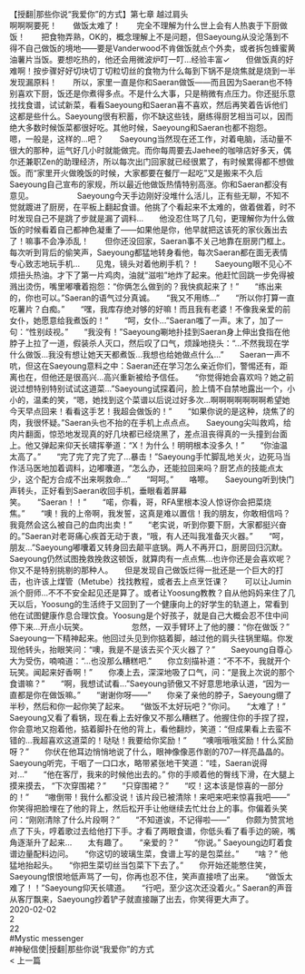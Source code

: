 <br/>
【授翻|那些你说“我爱你”的方式】第七章 越过肩头<br/>
啊啊啊要死！　　做饭太难了！　　完全不理解为什么世上会有人热衷于下厨做饭！　　把食物弄熟，OK的，概念理解上不是问题，但Saeyoung从没沦落到不得不自己做饭的境地——要是Vanderwood不肯做饭就点个外卖，或者拆包蜂蜜黄油薯片当饭。要想吃热的，他还会用微波炉叮一叮...经验丰富✓　　但做饭真的好难啊！按步骤好好切块切丁切粒切丝的食物为什么每到下锅不是烧焦就是烧到一半发现漏原料！　　所以，家里一直是你和Saeran做饭——而且因为Saeran也不特别喜欢下厨，饭还是你煮得多点。不是什么大事，只是稍微有点压力。你还挺乐意找找食谱，试试新菜，看看Saeyoung和Saeran喜不喜欢，然后再笑着告诉他们这都是些什么。Saeyoung很有积蓄，你不缺这些钱，磨练得厨艺相当可以，因而绝大多数时候饭菜都很好吃。其他时候，Saeyoung和Saeran也都不抱怨。　　嗯，一般是，这样的...吧？　　Saeyoung当然现在还工作，对着电脑，活动量不很大的那种，运气好几小时就能做完。而你每周要去Jaehee的咖啡店好多天，偶尔还兼职Zen的助理经济，所以每次出门回家就已经很累了，有时候累得都不想做饭。而“家里开火做晚饭的时候，大家都要在餐厅一起吃”又是搬来不久后Saeyoung自己宣布的家规，所以最近他做饭热情特别高涨。你和Saeran都没有意见。　　　　　　Saeyoung今天手边刚好没堆什么活儿，正有些无聊，不知不觉就踱进了厨房，在平板上翻起食谱。他挑了个看起来不太难的，做着做着，时不时发现自己不是跳了步就是漏了调料...　　他没忍住骂了几句，更理解你为什么做饭的时候看着自己都神色凝重了——如果他是你，他早就把这该死的家伙轰出去了！嘛事不会净添乱！　　但你还没回家，Saeran事不关己地靠在厨房门框上。每次听到背后的偷笑声，Saeyoung都猛地转身看他，每次Saeran都在面无表情专心致志地玩手机...　　见鬼，镜头对着他刷手机？！　　Saeyoung眼不见心不烦扭头热油。才下了第一片鸡肉，油就“滋啦”地炸了起来。他赶忙回跳一步免得被溅出烫伤，嘴里嘟囔着抱怨：“你俩怎么做到的？我快疯起来了！”　　“练出来的，你也可以。”Saeran的语气过分真诚。　　“我又不用练...”　　“所以你打算一直吃薯片？白痴。”　　“嘿，我库存绝对够的好嘛！而且我有老婆！不像我亲爱的前女仆，她愿意给我煮饭的！”　　“呵，女仆...”Saeran嗤了一声。末了，加了一句：“性别歧视。”　　“我没有！”Saeyoung唰地扑挂到Saeran身上伸出食指在他脖子上拉了一道，假装杀人灭口，然后叹了口气，烦躁地挠头：“...不然我现在学什么做饭...我没有想让她天天都煮饭...我想也给她做点什么...”　　Saeran一声不吭，但这在Saeyoung意料之中：Saeran还在学习怎么亲近你们，警惕还有，距离也在，但他还是很高兴...高兴重新被给予信任。　　“你觉得她会喜欢吗？她之前说过想特别特别试试这道菜...”Saeyoung试探着问，脸上情不自禁地露出一个，小小的，温柔的笑，“嗯，她找到这个菜谱以后说过好多次...啊啊啊啊啊啊啊希望她今天早点回来！看看这手艺！我超会做饭的！”　　“如果你说的是这种，烧焦了的肉，我很怀疑。”Saeran头也不抬的在手机上点点点。　　Saeyoung尖叫救鸡，给肉片翻面，惊恐地发现真的好几块都已经烧黑了，差点沮丧得真的一头撞到台面上。他又弹起来仰天长啸挥拳道：“X！为什么！明明根本没多久！”　　“你油温太高了。”　　“完了完了完了完了...暴击！”Saeyoung手忙脚乱地关火，边死马当作活马医地加着调料，边嘟囔道，“怎么办，还能拉回来吗？厨艺点的技能点太少，这个配方合成不出来啊救命...”　　“呵呵。”　　咯嚓。　　Saeyoung听到快门声转头，正好看到Saeran收回手机，垂眼看着屏幕笑。　　“Saeran！！”　　“喏，你看，哥，RFA里根本没人惊讶你会把菜烧焦。”　　“噢！我的上帝啊，我发誓，这真是难以置信！我的朋友，你敢相信吗？我竟然会这么被自己的血肉出卖！”　　“老实说，听到你要下厨，大家都挺兴奋的。”Saeran对老哥痛心疾首无动于衷，“哦，有人还叫我准备灭火器。”　　“呵，朋友...”Saeyoung嘟囔着又转身回去颠平底锅。两人不再开口，厨房回归沉默。Saeyoung仍然试图挽救挽救这顿饭，就算肉有一点点焦...也许你还是会喜欢呢？你又不是特别挑剔的那种人。　　但是发现自己做饭烂得一批还是一个巨大的打击，也许该上煤管（Metube）找找教程，或者去上点烹饪课？　　可以让Jumin派个厨师...不不不安全起见还是算了。或者让Yoosung教教？自从他妈妈来住了几天以后，Yoosung的生活终于又回到了一个健康向上的好学生的轨道上，常看到他在试图健康作息合理饮食。Yoosung是个好孩子，就是自己大概会忍不住中间停下来...开点小玩笑。　　　　　　忽然，一双手臂环上了他的腰：“你在做饭？”　　Saeyoung一下精神起来。他回过头见到你掂着脚，越过他的肩头往锅里瞄。你发现他转头，抬眼笑问：“噢，我是不是该去买个灭火器了？”　　Saeyoung自尊心大为受伤，喃喃道：“...也没那么糟糕吧.”　　你立刻描补道：“不不不，我就开个玩笑。闻起来好香啊！”　　你凑上去，深深地吸了口气，问：“是我上次说的那个食谱嘛？”　　“啊，我想试试看...”Saeyoung骄傲又不好意思地承认道，“因为一直都是你在做饭嘛。”　　“谢谢你呀——”　　你亲了亲他的脖子，Saeyoung绷了半秒，然后和你一起你笑了起来。　　“做饭不太好玩吧？”你问。　　“太难了！” Saeyoung又看了看锅，现在看上去好像又不那么糟糕了。他握住你的手捏了捏，你会意地又抱着他，掂着脚扑在他的背上，看他翻炒，笑道：“但成果看上去蛮不错的...我超喜欢这道菜的！哒哒！我要给你奖励！”　　“噢哦哦哦奖励！什么奖励呀？”　　你伏在他耳边悄悄地说了什么，眼神像像恶作剧的707一样亮晶晶的。Saeyoung听完，干咽了一口口水，略带紧张地干笑道：“哇，Saeran说得对...”　　“他在客厅，我来的时候他出去的。” 你的手顺着他的臀线下滑，在大腿上摸来摸去， “下次穿围裙？”　　“只穿围裙？”　　“哎！这本该是惊喜的一部分的！”　　“嗷倒带！我什么都没说！该片段已被清除！来吧来吧来惊喜我吧——”　　你笑得把脸埋在了他的背上，然后松开手让他继续去忙灶台上的事。你偏着头笑问：“刚刚清除了什么片段啊？”　　“不知道诶，不记得啦——”　　你颇为赞赏地点了下头，哼着歌过去给他打下手。才看了两眼食谱，你低头看了看手边的碗，嘴角逐渐升了起来...　　太有趣了。　　“亲爱的？”　　“你说。” Saeyoung边盯着食谱边量配料边问。　　“你这切的玻璃生菜，食谱上写的是包菜丝。”　　“啥？” 他猛地抬起头。　　“你把生菜切丝当包菜下下去了。”　　你开始还能憋住笑，Saeyoung恨恨地低声骂了一句，你再也忍不住，笑声直接喷了出来。　　“做饭太难了！！”Saeyoung仰天长啸道。　　“行吧，至少这次还没着火。” Saeran的声音从客厅飘来，Saeyoung抄着铲子就直接蹦了出去，你笑得更大声了。<br/>
2020-02-02<br/>
2<br/>
22<br/>
#Mystic messenger<br/>
#神秘信使|授翻|那些你说“我爱你”的方式<br/>
< 上一篇<br/>
